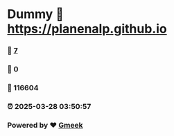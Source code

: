 # Dummy :link: https://planenalp.github.io 
### :page_facing_up: [7](https://planenalp.github.io/tag.html) 
### :speech_balloon: 0 
### :hibiscus: 116604 
### :alarm_clock: 2025-03-28 03:50:57 
### Powered by :heart: [Gmeek](https://github.com/Meekdai/Gmeek)
